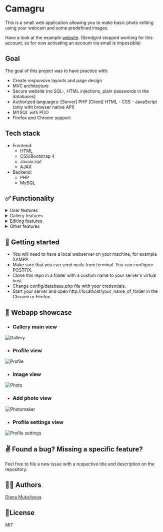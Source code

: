 # Camagru


This is a small web application allowing you to make basic photo editing using your webcam and some predefined images.

Have a look at the example [website](https://camagru-hive.herokuapp.com/). (Sendgrid stopped working for this account, so for now activating an account via email is impossible)

## Goal

The goal of this project was to have practice with:

 * Create responsive layouts and page design
 * MVC architecture
 * Secure website (no SQL-, HTML injections, plain passwords in the databases)
 * Authorized languages:
    [Server] PHP
    [Client] HTML - CSS - JavaScript (only wiht browser native API)
 * MYSQL with PDO
 * Firefox and Chrome support

## Tech stack

* Frontend:
    * HTML
    * CSS/Bootstrap 4
    * Javascript
    * AJAX
* Backend:
    * PHP
    * MySQL

## ✅ Functionality

<details>
  <summary>User features</summary>
  <br>

  * Register / Login (including activating account and  reseting password through a unique link send by email).
  * User profile page.
  * User data management: modify user data (username, email,  password), delete and create images, set notification  preferences.
  * User changing profile picture.
  * Users can follow each other.
</details>

<details>
  <summary>Gallery features</summary>
  <br>

  * All images are public and likeable and commentable by logged in users.
  * Once image is commented or liked the author is notifiedby email.
  * Images can be sorted by creating date and popularity.
  * Infinite scroll gallery with pagination.
  * You can create images with tags.
</details>

<details>
  <summary>Editing features</summary>
  <br>

  * Create custom images using webcam or images downloaded from computer combined with filters.
</details>

<details>
  <summary>Other features</summary>
  <br>

  * Instant search in the navigation. You can search user by name or tags by #tag.
</details>

## 🚀 Getting started

* You will need to have a local webserver on your machine, for example XAMPP.
* Make sure that you can send mails from terminal. You can configure POSTFIX.
* Clone this repo in a folder with a custom name to your server's virtual host.
* Change config/database.php file with your credentials.
* Start your server and open http://localhost/your_name_of_folder in the Chrome or Firefox.

## 📸 Webapp showcase

 * ### Gallery main view<br>
![Gallery](../images/gallery.png?raw=true)
 * ### Profile view<br>
![Profile](../images/profile.png?raw=true)
 * ### Image view<br>
![Photo](../images/viewImage.png?raw=true)
 * ### Add photo view<br>
![Photomaker](../images/photomaker.png?raw=true)
 * ### Profile settings view<br>
![Profile settings](../images/profile-settings.png?raw=true)

## ✌ Found a bug? Missing a specific feature?

Feel free to file a new issue with a respective title and description on the repository.

## 🙋‍♀️ Authors

[Diana Mukaliyeva](https://github.com/DianaMukaliyeva)

## 📘License

MIT
